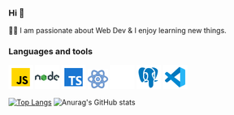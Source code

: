 ### Hi 👋

<!-- 🌱 I'm a JavaScript developer <br/> -->
:man_technologist: I am passionate about Web Dev & I enjoy learning new things.

<!-- ### My projects -->


<!-- | Name                    | Link on repository                                                                                          | Link to work site                                          |
| ----------------------- | ----------------------------------------------------------------------------------------------------------- | ---------------------------------------------------------- |
| FriendlyMusic           | [repository FriendlyMusic](https://github.com/htdhcvm/FriendlyMusic)                                        | [Link to site FriendlyMusic](http://3.142.120.102)         |
| KinoCritic              | [repository KinoCritic](https://github.com/htdhcvm/kino-critic)                                             | [Link to site KinoCritic](http://3.133.139.244)            |
| Chat                    | [repository Chat](https://github.com/htdhcvm/chat)                                                          | [Link to site Chat](http://chat-htdhcvm.chat-htdhcvm.site) |
| TypeScript practice OOP | [repository TypeScript practice OOP](https://github.com/htdhcvm/type-script-design-patterns-solid-practice) | -                                                          |
| Javascript algorithms   | [repository Javascript algorithms](https://github.com/htdhcvm/javascript-algorithms)                        | -                                                          |
 -->


### Languages and tools

![javascript](https://github.com/htdhcvm/htdhcvm/blob/main/assets/javascript-icon.png)
![nodejs](https://github.com/htdhcvm/htdhcvm/blob/main/assets/nodejs-icon.png)
![typescript](https://github.com/htdhcvm/htdhcvm/blob/main/assets/typescript-icon.png)
![react](https://github.com/htdhcvm/htdhcvm/blob/main/assets/react-icon.png)
![redux](https://github.com/htdhcvm/htdhcvm/blob/main/assets/redux-icon.png)
![postgreSQL](https://github.com/htdhcvm/htdhcvm/blob/main/assets/postgreSQL-icon.png)
![visualstudiocode](https://github.com/htdhcvm/htdhcvm/blob/main/assets/visualstudiocode-icon.png)

[![Top Langs](https://github-readme-stats.vercel.app/api/top-langs/?username=htdhcvm&layout=compact)](https://github.com/anuraghazra/github-readme-stats)
![Anurag's GitHub stats](https://github-readme-stats.vercel.app/api?username=htdhcvm&show_icons=true&hide=contribs,prs)

<!--
**htdhcvm/htdhcvm** is a ✨ _special_ ✨ repository because its `README.md` (this file) appears on your GitHub profile.

Here are some ideas to get you started:

- 🔭 I’m currently working on ...
- 🌱 I’m currently learning ...
- 👯 I’m looking to collaborate on ...
- 🤔 I’m looking for help with ...
- 💬 Ask me about ...
- 📫 How to reach me: ...
- 😄 Pronouns: ...
- ⚡ Fun fact: ...
-->
